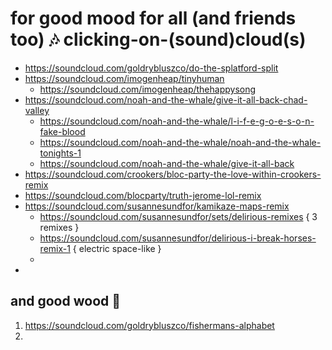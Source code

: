 #  for good mood for all (and friends too)  🎶  clicking-on-(sound)cloud(s)  
- https://soundcloud.com/goldrybluszco/do-the-splatford-split
- https://soundcloud.com/imogenheap/tinyhuman
  - https://soundcloud.com/imogenheap/thehappysong
- https://soundcloud.com/noah-and-the-whale/give-it-all-back-chad-valley
  - https://soundcloud.com/noah-and-the-whale/l-i-f-e-g-o-e-s-o-n-fake-blood
  - https://soundcloud.com/noah-and-the-whale/noah-and-the-whale-tonights-1
  - https://soundcloud.com/noah-and-the-whale/give-it-all-back
- https://soundcloud.com/crookers/bloc-party-the-love-within-crookers-remix
- https://soundcloud.com/blocparty/truth-jerome-lol-remix
- https://soundcloud.com/susannesundfor/kamikaze-maps-remix
  - https://soundcloud.com/susannesundfor/sets/delirious-remixes { 3 remixes }
  - https://soundcloud.com/susannesundfor/delirious-i-break-horses-remix-1 { electric space-like }
  - 
- 

##  and good wood  🌲 
1. https://soundcloud.com/goldrybluszco/fishermans-alphabet
2. 

